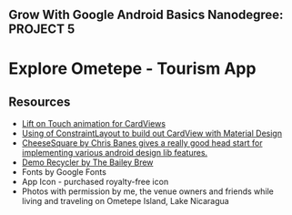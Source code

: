 ## Grow With Google Android Basics Nanodegree: PROJECT 5
# Explore Ometepe - Tourism App

## Resources
 - [Lift on Touch animation for CardViews](https://stackoverflow.com/questions/44393762/cardview-lift-on-touch)
 - [Using of ConstraintLayout to build out CardView with Material Design](http://eugenebrusov.com/cardview-with-constraintlayout/
)
 - [CheeseSquare by Chris Banes gives a really good head start for implementing various android design lib features.](https://github.com/chrisbanes/cheesesquare)
 - [Demo Recycler by The Bailey Brew](https://github.com/thebaileyBrew/Angry_Nerds_Demo_Recycler)
 - Fonts by Google Fonts
 - App Icon - purchased royalty-free icon
 - Photos with permission by me, the venue owners and friends while living and traveling on Ometepe Island, Lake Nicaragua
